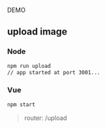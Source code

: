 DEMO

## upload image

### Node

```bash
npm run upload
// app started at port 3001...
```

### Vue

```bash
npm start
```

> router: /upload